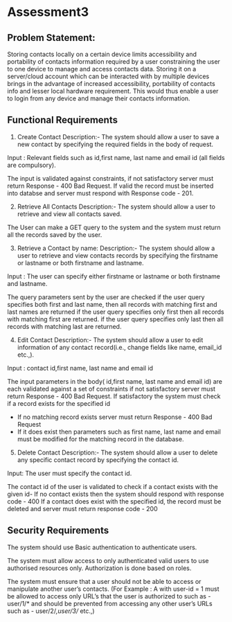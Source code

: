 # Assessment3

## Problem Statement:

Storing contacts locally on a certain device limits accessibility and portability of contacts information required by a user constraining the user to one device to manage and access contacts data. 
Storing it on a server/cloud account which can be interacted with by multiple devices brings in the advantage of increased accessibility, portability of contacts info and lesser local hardware requirement. This would thus enable a user to login from any device and manage their contacts information.


## Functional Requirements

1. Create Contact
Description:- The system should allow a user to save a new contact by specifying the required fields in the body of request.

Input : Relevant fields such as id,first name, last name and email id (all fields are compulsory).

The input is validated against constraints, 
if not satisfactory server must return Response - 400 Bad Request.
If valid the record must be inserted into databse  and server must respond with Response code - 201.

2. Retrieve All Contacts
Description:- The system should allow a user to retrieve and view all contacts saved.

The User can make a GET query to the system and the system must return all the records saved by the user.

3. Retrieve a Contact by name:
Description:- The system should allow a user to retrieve and view contacts records by specifying the firstname or lastname or both firstname and lastname.

Input : The user can specify either firstname or lastname or both firstname and lastname.

The query parameters sent by the user are checked
if the user query specifies both first and last name, then all records with matching first and last names are returned
if the user query specifies only first then all records with matching first are returned.
if the user query specifies only last then all records with matching last are returned.


4. Edit Contact
Description:- The system should allow a user to edit information of any contact record(i.e., change fields like name, email_id etc.,).

Input : contact id,first name, last name and email id

The input parameters in the body( id,first name, last name and email id) are each validated against a set of constraints 
if not satisfactory server must return Response - 400 Bad Request.
If satisfactory the system must check if a record exists for the specified id
- If no matching record exists server must return Response - 400 Bad Request
- If it does exist then parameters such as first name, last name and email must be modified for the matching record in the database.

5. Delete Contact
Description:- The system should allow a user to delete any specific contact record by specifying the contact id.

Input: The user must specify the contact id.

The contact id of the user is validated to check if a contact exists with the given id-
If no contact exists then the system should respond with response code - 400
If a contact does exist with the specified id, the record must be deleted and server must return response code - 200









## Security Requirements

The system should use Basic authentication to authenticate users.

The system must allow access to only authenticated valid users to use authorised resources only.
Authorization is done based on roles.

The system must ensure that a user should not be able to access or manipulate another user’s contacts.
(For Example : 
A with user-id = 1 must be allowed to access only URL’s that the user is authorized to such as - user/1/* and should be prevented from accessing any other user’s URLs such as - user/2/*,user/3/* etc.,)
